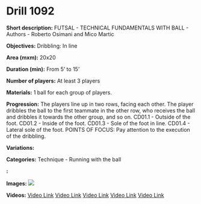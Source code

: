 # Drill 1092

**Short description:**
FUTSAL - TECHNICAL FUNDAMENTALS WITH BALL - Authors - Roberto Osimani and Mico Martic

**Objectives:**
Dribbling: In line

**Area (mxm):**
20x20

**Duration (min):**
From 5’ to 15’

**Number of players:**
At least 3 players

**Materials:**
1 ball for each group of players.

**Progression:**
The players line up in two rows, facing each other. The player dribbles the ball to the first teammate in the other row, who receives the ball and dribbles it towards the other group, and so on. CD01.1 - Outside of the foot. CD01.2 - Inside of the foot. CD01.3 - Sole of the foot in line. CD01.4 - Lateral sole of the foot. POINTS OF FOCUS: Pay attention to the execution of the dribbling.

**Variations:**


**Categories:**
Technique - Running with the ball

**:**


**Images:**
![](https://www.coachingfutsal.com/\images\be9d588befe0ecdad931f6430063bfa53e18d72739b05c659e42a3acd16ba7cd5ded78c25b8a4de32f1352ecb2903f8fe49ec06fe7daf2b0e518c73f7a513c4552c1e48e0c538.jpg)

**Videos:**
[Video Link](https://www.youtube.com/embed/G84CO0U-YJM)
[Video Link](https://www.youtube.com/embed/dLhFRrRDLLM)
[Video Link](https://www.youtube.com/embed/Psmi-riXSP8)
[Video Link](https://www.youtube.com/embed/I3Er3tP8SXQ)
[Video Link](https://www.youtube.com/embed/6lNUZa25p8Q)

